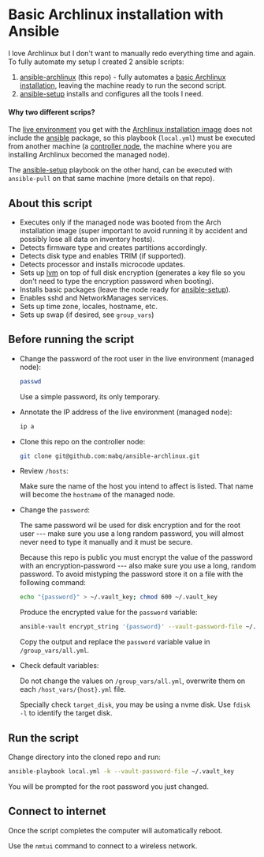 # Basic Archlinux installation with Ansible

I love Archlinux but I don't want to manually redo everything time and again. To fully automate my setup I created 2 ansible scripts:

1. [ansible-archlinux](https://github.com/mabq/ansible-archlinux) (this repo) - fully automates a [basic Archlinux installation](https://wiki.archlinux.org/title/Installation_guide), leaving the machine ready to run the second script.
2. [ansible-setup](https://github.com/mabq/ansible-setup) installs and configures all the tools I need.

#### Why two different scrips?

The [live environment](https://wiki.archlinux.org/title/Installation_guide#Boot_the_live_environment) you get with the [Archlinux installation image](https://archlinux.org/download/) does not include the [ansible](https://archlinux.org/packages/extra/any/ansible/) package, so this playbook (`local.yml`) must be executed from another machine (a [controller node](https://docs.ansible.com/ansible/latest/getting_started/index.html#getting-started-with-ansible), the machine where you are installing Archlinux becomed the managed node).

The [ansible-setup](https://github.com/mabq/ansible-setup) playbook on the other hand, can be executed with `ansible-pull` on that same machine (more details on that repo).


## About this script

   - Executes only if the managed node was booted from the Arch installation image (super important to avoid running it by accident and possibly lose all data on inventory hosts).
   - Detects firmware type and creates partitions accordingly.
   - Detects disk type and enables TRIM (if supported).
   - Detects processor and installs microcode updates.
   - Sets up [lvm](https://wiki.archlinux.org/title/LVM) on top of full disk encryption (generates a key file so you don't need to type the encryption password when booting).
   - Installs basic packages (leave the node ready for [ansible-setup](https://github.com/mabq/ansible-setup)).
   - Enables sshd and NetworkManages services.
   - Sets up time zone, locales, hostname, etc.
   - Sets up swap (if desired, see `group_vars`)


## Before running the script

- Change the password of the root user in the live environment (managed node):

    ```bash
    passwd
    ```

    Use a simple password, its only temporary.

- Annotate the IP address of the live environment (managed node):

    ```bash
    ip a
    ```

- Clone this repo on the controller node:

   ```bash
   git clone git@github.com:mabq/ansible-archlinux.git
   ``` 

- Review `/hosts`:

    Make sure the name of the host you intend to affect is listed. That name will become the `hostname` of the managed node.

- Change the `password`:

    The same password wil be used for disk encryption and for the root user --- make sure you use a long random password, you will almost never need to type it manually and it must be secure.

    Because this repo is public you must encrypt the value of the password with an encryption-password --- also make sure you use a long, random password. To avoid mistyping the password store it on a file with the following command:

    ```bash
    echo "{password}" > ~/.vault_key; chmod 600 ~/.vault_key
    ```

    Produce the encrypted value for the `password` variable:

    ```bash
    ansible-vault encrypt_string '{password}' --vault-password-file ~/.vault_key --name 'password'`
    ```

    Copy the output and replace the `password` variable value in `/group_vars/all.yml`.

- Check default variables:

    Do not change the values on `/group_vars/all.yml`, overwrite them on each `/host_vars/{host}.yml` file.

    Specially check `target_disk`, you may be using a nvme disk. Use `fdisk -l` to identify the target disk.


## Run the script

Change directory into the cloned repo and run:

```bash
ansible-playbook local.yml -k --vault-password-file ~/.vault_key
```

You will be prompted for the root password you just changed.


## Connect to internet

Once the script completes the computer will automatically reboot.

Use the `nmtui` command to connect to a wireless network.

